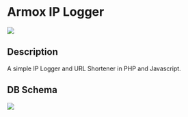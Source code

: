 # Armox IP Logger
![](https://github.com/ClementMichaux/simple-iplogger-and-url-shortener/blob/main/demo.gif)

## Description
A simple IP Logger and URL Shortener in PHP and Javascript.

## DB Schema
![](https://github.com/ClementMichaux/simple-iplogger-and-url-shortener/blob/main/db_schema.png)
